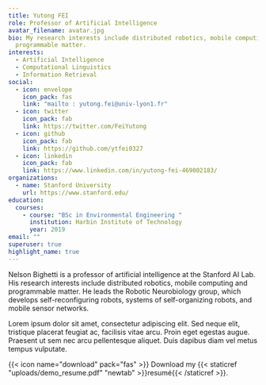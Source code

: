 ```yaml
---
title: Yutong FEI
role: Professor of Artificial Intelligence
avatar_filename: avatar.jpg
bio: My research interests include distributed robotics, mobile computing and
  programmable matter.
interests:
  - Artificial Intelligence
  - Computational Linguistics
  - Information Retrieval
social:
  - icon: envelope
    icon_pack: fas
    link: "mailto : yutong.fei@univ-lyon1.fr"
  - icon: twitter
    icon_pack: fab
    link: https://twitter.com/FeiYutong
  - icon: github
    icon_pack: fab
    link: https://github.com/ytfei0327
  - icon: linkedin
    icon_pack: fab
    link: https://www.linkedin.com/in/yutong-fei-469002183/
organizations:
  - name: Stanford University
    url: https://www.stanford.edu/
education:
  courses:
    - course: "BSc in Environmental Engineering "
      institution: Harbin Institute of Technology
      year: 2019
email: ""
superuser: true
highlight_name: true
---
```


Nelson Bighetti is a professor of artificial intelligence at the Stanford AI Lab. His research interests include distributed robotics, mobile computing and programmable matter. He leads the Robotic Neurobiology group, which develops self-reconfiguring robots, systems of self-organizing robots, and mobile sensor networks.

Lorem ipsum dolor sit amet, consectetur adipiscing elit. Sed neque elit, tristique placerat feugiat ac, facilisis vitae arcu. Proin eget egestas augue. Praesent ut sem nec arcu pellentesque aliquet. Duis dapibus diam vel metus tempus vulputate.

{{< icon name="download" pack="fas" >}} Download my {{< staticref "uploads/demo_resume.pdf" "newtab" >}}resumé{{< /staticref >}}.
